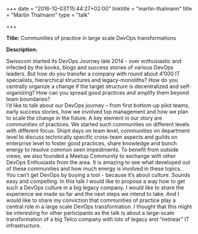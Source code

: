 +++
date = "2016-10-03T15:44:27+02:00"
linktitle = "martin-thalmann"
title = "Martin Thalmann"
type = "talk"

+++

<div class="span-15  ">
  <div class="span-15  last ">
  <p><strong>Title:</strong>
Communities of practice in large scale DevOps transformations
</p>

<p><strong>Description:</strong></p>

<p>
Swisscom started its DevOps Journey late 2014 - over enthusiastic and infected by the books, blogs and success stories of various DevOps leaders. But how do you transfer a company with round about 4’000 IT specialists, hierarchical structures and legacy-monoliths? How do you centrally organize a change if the target structure is decentralized and self-organizing? How can you spread good practices and amplify them beyond team boundaries?
<br>     
I’d like to talk about our DevOps journey – from first bottom-up pilot teams, early success stories, how we involved top management and how we plan to scale the change in the future. A key element in our story are communities of practices. We started such communities on different levels with different focus. Shipit days on team level, communities on department level to discuss technically specific cross-team aspects and guilds on enterprise level to foster good practices, share knowledge and bunch energy to resolve common seen impediments. To benefit from outside views, we also founded a Meetup Community to exchange with other DevOps Enthusiasts from the area. It is amazing to see what developed out of these communities and how much energy is involved in these topics.
   <br>        
You can’t get DevOps by buying a tool - because it’s about culture. Sounds easy and compelling. In this talk I would like to propose a way how to get such a DevOps culture in a big legacy company. I would like to share the experience we made so far and the next steps we intend to take. And I would like to share my conviction that communities of practice play a central role in a large scale DevOps transformation. I thought that this might be interesting for other participants as the talk is about a large-scale transformation of a big Telco company with lots of legacy and “netnear” IT infrastructure.
</p>
<p>

  </div>
</div>

